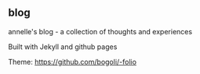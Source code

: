 ## blog
annelle's blog - a collection of thoughts and experiences

Built with Jekyll and github pages

Theme: https://github.com/bogoli/-folio
